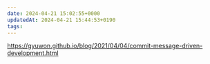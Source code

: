 ```yaml
---
date: 2024-04-21 15:02:55+0000
updatedAt: 2024-04-21 15:44:53+0190
tags: 
---
```

https://gyuwon.github.io/blog/2021/04/04/commit-message-driven-development.html